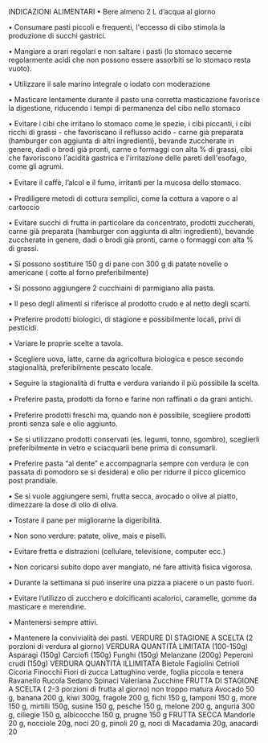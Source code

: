 INDICAZIONI ALIMENTARI
• Bere almeno 2 L d’acqua al giorno

• Consumare pasti piccoli e frequenti, l'eccesso di cibo stimola la produzione di succhi
gastrici.

• Mangiare a orari regolari e non saltare i pasti (lo stomaco secerne regolarmente acidi
che non possono essere assorbiti se lo stomaco resta vuoto).

• Utilizzare il sale marino integrale o iodato con moderazione

• Masticare lentamente durante il pasto una corretta masticazione favorisce la digestione,
riducendo i tempi di permanenza del cibo nello stomaco

• Evitare i cibi che irritano lo stomaco come le spezie, i cibi piccanti, i cibi ricchi di grassi -
che favoriscano il reflusso acido - carne già preparata (hamburger con aggiunta di altri
ingredienti), bevande zuccherate in genere, dadi o brodi già pronti, carne o formaggi
con alta % di grassi, cibi che favoriscono l'acidità gastrica e l'irritazione delle pareti
dell'esofago, come gli agrumi.

• Evitare il caﬀè, l’alcol e il fumo, irritanti per la mucosa dello stomaco.

• Prediligere metodi di cottura semplici, come la cottura a vapore o al cartoccio

• Evitare succhi di frutta in particolare da concentrato, prodotti zuccherati, carne già
preparata (hamburger con aggiunta di altri ingredienti), bevande zuccherate in genere,
dadi o brodi già pronti, carne o formaggi con alta % di grassi.

• Si possono sostituire 150 g di pane con 300 g di patate novelle o americane ( cotte al
forno preferibilmente)

• Si possono aggiungere 2 cucchiaini di parmigiano alla pasta.


• Il peso degli alimenti si riferisce al prodotto crudo e al netto degli scarti.

• Preferire prodotti biologici, di stagione e possibilmente locali, privi di pesticidi.

• Variare le proprie scelte a tavola.

• Scegliere uova, latte, carne da agricoltura biologica e pesce secondo stagionalità,
preferibilmente pescato locale.

• Seguire la stagionalità di frutta e verdura variando il più possibile la scelta.

• Preferire pasta, prodotti da forno e farine non raﬃnati o da grani antichi.

• Preferire prodotti freschi ma, quando non è possibile, scegliere prodotti pronti senza
sale e olio aggiunto.

• Se si utilizzano prodotti conservati (es. legumi, tonno, sgombro), sceglierli
preferibilmente in vetro e sciacquarli bene prima di consumarli.

• Preferire pasta “al dente” e accompagnarla sempre con verdura (e con passata di
pomodoro se si desidera) e olio per ridurre il picco glicemico post prandiale.

• Se si vuole aggiungere semi, frutta secca, avocado o olive al piatto, dimezzare la dose
di olio di oliva.

• Tostare il pane per migliorarne la digeribilità.

• Non sono verdure: patate, olive, mais e piselli.

• Evitare fretta e distrazioni (cellulare, televisione, computer ecc.)

• Non coricarsi subito dopo aver mangiato, né fare attività fisica vigorosa.

• Durante la settimana si può inserire una pizza a piacere o un pasto fuori.

• Evitare l’utilizzo di zucchero e dolcificanti acalorici, caramelle, gomme da masticare e
merendine.

• Mantenersi sempre attivi.

• Mantenere la convivialità dei pasti.
VERDURE DI STAGIONE A SCELTA
(2 porzioni di verdura al giorno)
VERDURA QUANTITÀ LIMITATA (100-150g)
Asparagi (150g)
Carciofi (150g)
Funghi (150g)
Melanzane (200g)
Peperoni crudi (150g)
VERDURA QUANTITÀ ILLIMITATA
Bietole
Fagiolini
Cetrioli
Cicoria
Finocchi
Fiori di zucca
Lattughino verde, foglia piccola e tenera
Ravanello
Rucola
Sedano
Spinaci
Valeriana
Zucchine
FRUTTA DI STAGIONE A SCELTA
( 2-3 porzioni di frutta al giorno) non troppo matura
Avocado 50 g, banana 200 g, kiwi 300g, fragole 200 g, fichi 150 g, lamponi 150 g, more
150 g, mirtilli 150g, susine 150 g, pesche 150 g, melone 200 g, anguria 300 g, ciliegie
150 g, albicocche 150 g, prugne 150 g
FRUTTA SECCA
Mandorle 20 g, nocciole 20g, noci 20 g, pinoli 20 g, noci di Macadamia 20g, anacardi 20

